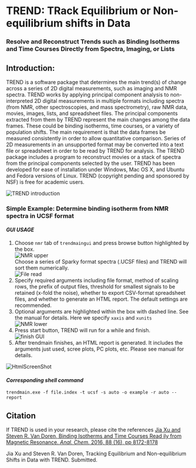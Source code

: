 # TREND: TRack Equilibrium or Non-equilibrium shifts in Data

### Resolve and Reconstruct Trends such as Binding Isotherms and Time Courses Directly from Spectra, Imaging, or Lists

## Introduction:

TREND is a software package that determines the main trend(s) of change across a series of 2D digital measurements, such as imaging and NMR spectra. TREND works by applying principal component analysis to non-interpreted 2D digital measurements in multiple formats including spectra (from NMR, other spectroscopies, and mass spectrometry), raw NMR data, movies, images, lists, and spreadsheet files. The principal components extracted from them by TREND represent the main changes among the data frames. These could be binding isotherms, time courses, or a variety of population shifts. The main requirement is that the data frames be measured consistently in order to allow quantitative comparison. Series of 2D measurements in an unsupported format may be converted into a text file or spreadsheet in order to be read by TREND for analysis. The TREND package includes a program to reconstruct movies or a stack of spectra from the principal components selected by the user. TREND has been developed for ease of installation under Windows, Mac OS X, and Ubuntu and Fedora versions of Linux. TREND (copyright pending and sponsored by NSF) is free for academic users.

![TREND introduction](https://bytebucket.org/chia_hsu/trend/raw/303d974a4e9aea9820459ff9adf024973fd3b86a/docs/png/png_readme/Picture1.png?token=75e14157952a262d5b24a87796b83cd83ec9c991)

### Simple Example: Determine binding isotherm from NMR spectra in UCSF format

#### _GUI USAGE_

1. Choose `nmr` tab of `trendmaingui` and press browse button highlighted by the box.  
  ![NMR upper](https://bytebucket.org/chia_hsu/trend/raw/10b9c98b57798b4d9d157e603bdbfab66f27825b/docs/png/png_readme/Picture2.png?token=03b7da06db65da6849628a2c8d8c79b26383b1f9)  
  Choose a series of Sparky format spectra (.UCSF files) and TREND will 
  sort them numerically.  
  ![File read](https://bytebucket.org/chia_hsu/trend/raw/10b9c98b57798b4d9d157e603bdbfab66f27825b/docs/png/png_readme/Picture3.png?token=6060648d1e97b3faa2892522b38c05eb235f69c3)  
2. Specify required arguments including file format, method of scaling 
  rows, the prefix of output files, threshold for smallest signals to be 
  retained (x-fold the noise), whether to export CSV-format spreadsheet 
  files, and whether to generate an HTML report. The default settings are 
  recommended.  
3. Optional arguments are highlighted within the box with dashed line. 
  See the manual for details. Here we specify `xaxis` and `xunits`  
  ![NMR lower](https://bytebucket.org/chia_hsu/trend/raw/10b9c98b57798b4d9d157e603bdbfab66f27825b/docs/png/png_readme/Picture4.png?token=7b3bdf2976e64a4d939079db4d73e04ff97f2cf4)  
4. Press start button, TREND will run for a while and finish.  
  ![finish GUI](https://bytebucket.org/chia_hsu/trend/raw/10b9c98b57798b4d9d157e603bdbfab66f27825b/docs/png/png_readme/Picture5.png?token=367c41b42077367476e0984addf65561afaeef6b)  
5. After trendmain finishes, an HTML report is generated. It includes the 
  arguments just used, scree plots, PC plots, etc. Please see manual for details.

  ![HtmlScreenShot](https://bytebucket.org/chia_hsu/trend/raw/10b9c98b57798b4d9d157e603bdbfab66f27825b/docs/png/png_readme/Picture6.png?token=d213db826d88cb2b4d4a7da2362bce8347c6dfec)

  #### _Corresponding shell command_

  `trendmain.exe -f file.index -t ucsf -s auto -o example -r auto --report`

  ## Citation

  If TREND is used in your research, please cite the references 
  [Jia Xu and Steven R. Van Doren, Binding Isotherms and Time Courses Read
  ily from Magnetic Resonance. _Anal. Chem._ 2016, 88 (16), pp 8172-8178](
  [http://pubs.acs.org/doi/abs/10.1021/acs.analchem.6b01918](http://pubs.acs.org/doi/abs/10.1021/acs.analchem.6b01918))


Jia Xu and Steven R. Van Doren, Tracking Equilibrium and Non-equilibrium 
Shifts in Data with TREND. Submitted.

